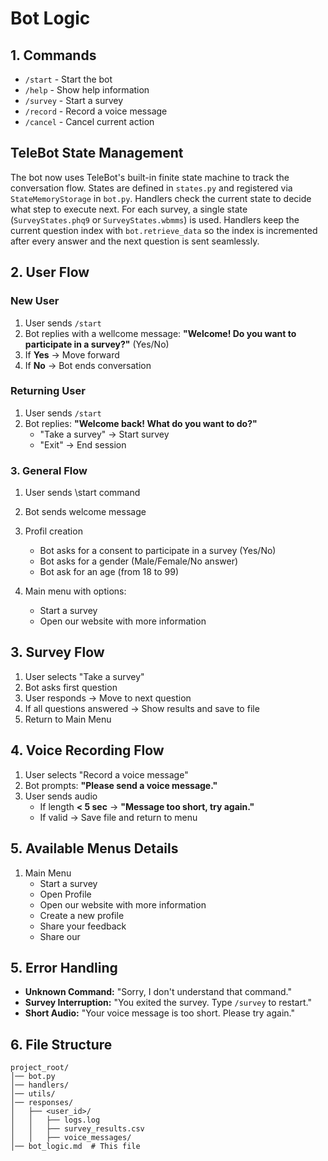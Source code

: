 # Bot Logic

## 1. Commands
- `/start` - Start the bot
- `/help` - Show help information
- `/survey` - Start a survey
- `/record` - Record a voice message
- `/cancel` - Cancel current action

## TeleBot State Management
The bot now uses TeleBot's built-in finite state machine to track the
conversation flow. States are defined in `states.py` and registered via
`StateMemoryStorage` in `bot.py`. Handlers check the current state to decide
what step to execute next.
For each survey, a single state (`SurveyStates.phq9` or `SurveyStates.wbmms`) is
used. Handlers keep the current question index with `bot.retrieve_data` so the
index is incremented after every answer and the next question is sent
seamlessly.

## 2. User Flow
### **New User**
1. User sends `/start`
2. Bot replies with a wellcome message: **"Welcome! Do you want to participate in a survey?"** (Yes/No)
3. If **Yes** → Move forward
4. If **No** → Bot ends conversation

### **Returning User**
1. User sends `/start`
2. Bot replies: **"Welcome back! What do you want to do?"**
   - "Take a survey" → Start survey
   - "Exit" → End session

### 3. General Flow
1. User sends \start command
2. Bot sends welcome message
3. Profil creation
   - Bot asks for a consent to participate in a survey (Yes/No)
   - Bot asks for a gender (Male/Female/No answer)
   - Bot ask for an age (from 18 to 99)

4. Main menu with options:
   - Start a survey
   - Open our website with more information

## 3. Survey Flow
1. User selects "Take a survey"
2. Bot asks first question
3. User responds → Move to next question
4. If all questions answered → Show results and save to file
5. Return to Main Menu

## 4. Voice Recording Flow
1. User selects "Record a voice message"
2. Bot prompts: **"Please send a voice message."**
3. User sends audio
   - If length **< 5 sec** → **"Message too short, try again."**
   - If valid → Save file and return to menu

## 5. Available Menus Details
1. Main Menu
   - Start a survey
   - Open Profile
   - Open our website with more information
   - Create a new profile
   - Share your feedback
   - Share our


## 5. Error Handling
- **Unknown Command:** "Sorry, I don't understand that command."
- **Survey Interruption:** "You exited the survey. Type `/survey` to restart."
- **Short Audio:** "Your voice message is too short. Please try again."

## 6. File Structure
```
project_root/
│── bot.py
│── handlers/
│── utils/
│── responses/
│   ├── <user_id>/
│   │   ├── logs.log
│   │   ├── survey_results.csv
│   │   ├── voice_messages/
│── bot_logic.md  # This file
```

